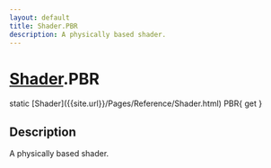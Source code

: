 ```yaml
---
layout: default
title: Shader.PBR
description: A physically based shader.
---
```

# [Shader]({{site.url}}/Pages/Reference/Shader.html).PBR

<div class='signature' markdown='1'>
static [Shader]({{site.url}}/Pages/Reference/Shader.html) PBR{ get }
</div>

## Description
A physically based shader.

